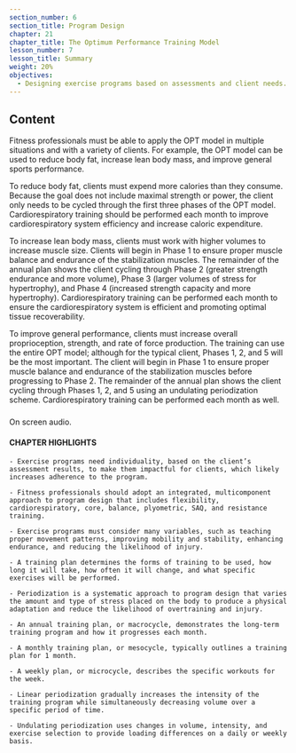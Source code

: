 ```yaml
---
section_number: 6
section_title: Program Design
chapter: 21
chapter_title: The Optimum Performance Training Model
lesson_number: 7
lesson_title: Summary
weight: 20%
objectives:
  - Designing exercise programs based on assessments and client needs.
---
```


## Content
Fitness professionals must be able to apply the OPT model in multiple situations and with a variety of clients. For example, the OPT model can be used to reduce body fat, increase lean body mass, and improve general sports performance.

To reduce body fat, clients must expend more calories than they consume. Because the goal does not include maximal strength or power, the client only needs to be cycled through the first three phases of the OPT model. Cardiorespiratory training should be performed each month to improve cardiorespiratory system efficiency and increase caloric expenditure.

To increase lean body mass, clients must work with higher volumes to increase muscle size. Clients will begin in Phase 1 to ensure proper muscle balance and endurance of the stabilization muscles. The remainder of the annual plan shows the client cycling through Phase 2 (greater strength endurance and more volume), Phase 3 (larger volumes of stress for hypertrophy), and Phase 4 (increased strength capacity and more hypertrophy). Cardiorespiratory training can be performed each month to ensure the cardiorespiratory system is efficient and promoting optimal tissue recoverability.

To improve general performance, clients must increase overall proprioception, strength, and rate of force production. The training can use the entire OPT model; although for the typical client, Phases 1, 2, and 5 will be the most important. The client will begin in Phase 1 to ensure proper muscle balance and endurance of the stabilization muscles before progressing to Phase 2. The remainder of the annual plan shows the client cycling through Phases 1, 2, and 5 using an undulating periodization scheme. Cardiorespiratory training can be performed each month as well.

### 

On screen audio. 

#### CHAPTER HIGHLIGHTS

	- Exercise programs need individuality, based on the client’s assessment results, to make them impactful for clients, which likely increases adherence to the program.

	- Fitness professionals should adopt an integrated, multicomponent approach to program design that includes flexibility, cardiorespiratory, core, balance, plyometric, SAQ, and resistance training.

	- Exercise programs must consider many variables, such as teaching proper movement patterns, improving mobility and stability, enhancing endurance, and reducing the likelihood of injury.

	- A training plan determines the forms of training to be used, how long it will take, how often it will change, and what specific exercises will be performed.

	- Periodization is a systematic approach to program design that varies the amount and type of stress placed on the body to produce a physical adaptation and reduce the likelihood of overtraining and injury.

	- An annual training plan, or macrocycle, demonstrates the long-term training program and how it progresses each month.

	- A monthly training plan, or mesocycle, typically outlines a training plan for 1 month.

	- A weekly plan, or microcycle, describes the specific workouts for the week.

	- Linear periodization gradually increases the intensity of the training program while simultaneously decreasing volume over a specific period of time.

	- Undulating periodization uses changes in volume, intensity, and exercise selection to provide loading differences on a daily or weekly basis.